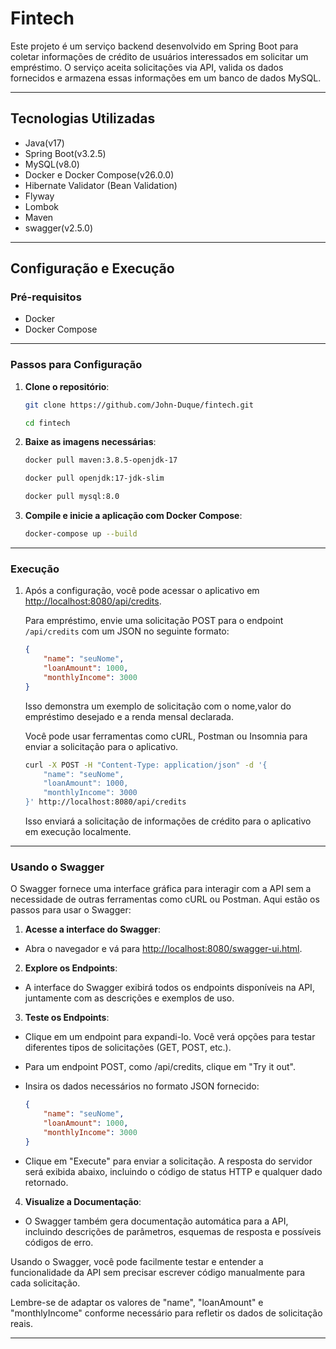 # Fintech

Este projeto é um serviço backend desenvolvido em Spring Boot para coletar informações de crédito de usuários
interessados em solicitar um empréstimo. O serviço aceita solicitações via API, valida os dados fornecidos e armazena
essas informações em um banco de dados MySQL.

---

## Tecnologias Utilizadas

- Java(v17)
- Spring Boot(v3.2.5)
- MySQL(v8.0)
- Docker e Docker Compose(v26.0.0)
- Hibernate Validator (Bean Validation)
- Flyway
- Lombok
- Maven
- swagger(v2.5.0)

---

## Configuração e Execução

### Pré-requisitos

- Docker
- Docker Compose

---

### Passos para Configuração

1. **Clone o repositório**:
   ```sh
   git clone https://github.com/John-Duque/fintech.git
   ```

   ```sh
   cd fintech
   ```
   
2. **Baixe as imagens necessárias**:
    ```sh
   docker pull maven:3.8.5-openjdk-17
   ```

    ```sh
   docker pull openjdk:17-jdk-slim
   ```

    ```sh
   docker pull mysql:8.0
   ```

3. **Compile e inicie a aplicação com Docker Compose**:
    ```sh
    docker-compose up --build

---

### Execução

1. Após a configuração, você pode acessar o aplicativo
   em [http://localhost:8080/api/credits](http://localhost:8080/api/credits).

   Para empréstimo, envie uma solicitação POST para o endpoint `/api/credits` com um JSON no seguinte formato:

    ```json
    {
        "name": "seuNome",
        "loanAmount": 1000,
        "monthlyIncome": 3000
    }
    ```

   Isso demonstra um exemplo de solicitação com o nome,valor do empréstimo desejado e a renda mensal declarada.

   Você pode usar ferramentas como cURL, Postman ou Insomnia para enviar a solicitação para o aplicativo.

    ```sh
    curl -X POST -H "Content-Type: application/json" -d '{
        "name": "seuNome",
        "loanAmount": 1000,
        "monthlyIncome": 3000
    }' http://localhost:8080/api/credits
    ```

   Isso enviará a solicitação de informações de crédito para o aplicativo em execução localmente.

---

### Usando o Swagger

O Swagger fornece uma interface gráfica para interagir com a API sem a necessidade de outras ferramentas como cURL ou
Postman. Aqui estão os passos para usar o Swagger:

1. **Acesse a interface do Swagger**:

- Abra o navegador e vá para [http://localhost:8080/swagger-ui.html](http://localhost:8080/swagger-ui.html).

2. **Explore os Endpoints**:

- A interface do Swagger exibirá todos os endpoints disponíveis na API, juntamente com as descrições e exemplos de uso.

3. **Teste os Endpoints**:

- Clique em um endpoint para expandi-lo. Você verá opções para testar diferentes tipos de solicitações (GET, POST,
  etc.).

- Para um endpoint POST, como /api/credits, clique em "Try it out".

- Insira os dados necessários no formato JSON fornecido:

    ```json
    {
        "name": "seuNome",
        "loanAmount": 1000,
        "monthlyIncome": 3000
    }
    ```

- Clique em "Execute" para enviar a solicitação. A resposta do servidor será exibida abaixo, incluindo o código de
  status HTTP e qualquer dado retornado.

4. **Visualize a Documentação**:

- O Swagger também gera documentação automática para a API, incluindo descrições de parâmetros, esquemas de resposta e
  possíveis códigos de erro.

Usando o Swagger, você pode facilmente testar e entender a funcionalidade da API sem precisar escrever código
manualmente para cada solicitação.

Lembre-se de adaptar os valores de "name", "loanAmount" e "monthlyIncome" conforme necessário para refletir os dados de
solicitação reais.

---

